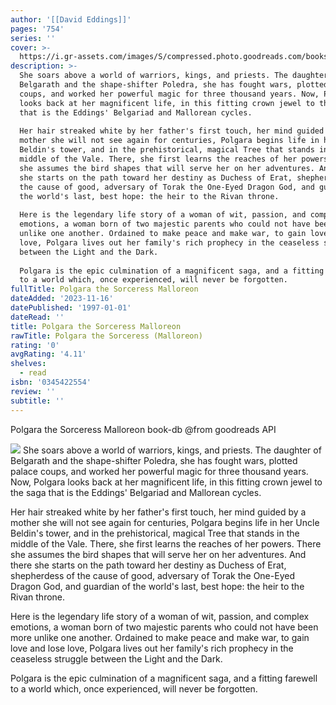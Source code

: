 ```yaml
---
author: '[[David Eddings]]'
pages: '754'
series: ''
cover: >-
  https://i.gr-assets.com/images/S/compressed.photo.goodreads.com/books/1403179783l/18884.jpg
description: >-
  She soars above a world of warriors, kings, and priests. The daughter of
  Belgarath and the shape-shifter Poledra, she has fought wars, plotted palace
  coups, and worked her powerful magic for three thousand years. Now, Polgara
  looks back at her magnificent life, in this fitting crown jewel to the saga
  that is the Eddings' Belgariad and Mallorean cycles.  
    
  Her hair streaked white by her father's first touch, her mind guided by a
  mother she will not see again for centuries, Polgara begins life in her Uncle
  Beldin's tower, and in the prehistorical, magical Tree that stands in the
  middle of the Vale. There, she first learns the reaches of her powers. There
  she assumes the bird shapes that will serve her on her adventures. And there
  she starts on the path toward her destiny as Duchess of Erat, shepherdess of
  the cause of good, adversary of Torak the One-Eyed Dragon God, and guardian of
  the world's last, best hope: the heir to the Rivan throne.  
    
  Here is the legendary life story of a woman of wit, passion, and complex
  emotions, a woman born of two majestic parents who could not have been more
  unlike one another. Ordained to make peace and make war, to gain love and lose
  love, Polgara lives out her family's rich prophecy in the ceaseless struggle
  between the Light and the Dark.  
    
  Polgara is the epic culmination of a magnificent saga, and a fitting farewell
  to a world which, once experienced, will never be forgotten.
fullTitle: Polgara the Sorceress Malloreon
dateAdded: '2023-11-16'
datePublished: '1997-01-01'
dateRead: ''
title: Polgara the Sorceress Malloreon
rawTitle: Polgara the Sorceress (Malloreon)
rating: '0'
avgRating: '4.11'
shelves:
  - read
isbn: '0345422554'
review: ''
subtitle: ''
---
```

Polgara the Sorceress Malloreon book-db 
@from goodreads API

![](https:&#x2F;&#x2F;i.gr-assets.com&#x2F;images&#x2F;S&#x2F;compressed.photo.goodreads.com&#x2F;books&#x2F;1403179783l&#x2F;18884.jpg)
She soars above a world of warriors, kings, and priests. The daughter of Belgarath and the shape-shifter Poledra, she has fought wars, plotted palace coups, and worked her powerful magic for three thousand years. Now, Polgara looks back at her magnificent life, in this fitting crown jewel to the saga that is the Eddings&#39; Belgariad and Mallorean cycles.  
  
Her hair streaked white by her father&#39;s first touch, her mind guided by a mother she will not see again for centuries, Polgara begins life in her Uncle Beldin&#39;s tower, and in the prehistorical, magical Tree that stands in the middle of the Vale. There, she first learns the reaches of her powers. There she assumes the bird shapes that will serve her on her adventures. And there she starts on the path toward her destiny as Duchess of Erat, shepherdess of the cause of good, adversary of Torak the One-Eyed Dragon God, and guardian of the world&#39;s last, best hope: the heir to the Rivan throne.  
  
Here is the legendary life story of a woman of wit, passion, and complex emotions, a woman born of two majestic parents who could not have been more unlike one another. Ordained to make peace and make war, to gain love and lose love, Polgara lives out her family&#39;s rich prophecy in the ceaseless struggle between the Light and the Dark.  
  
Polgara is the epic culmination of a magnificent saga, and a fitting farewell to a world which, once experienced, will never be forgotten.